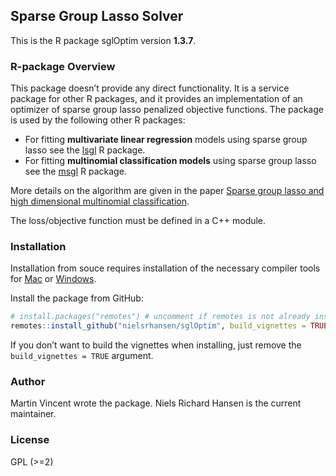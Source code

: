 ## Sparse Group Lasso Solver

This is the R package sglOptim version **1.3.7**.

### R-package Overview

This package doesn’t provide any direct functionality. It is a service
package for other R packages, and it provides an implementation of an
optimizer of sparse group lasso penalized objective functions. The
package is used by the following other R packages:

  - For fitting **multivariate linear regression** models using sparse
    group lasso see the [lsgl](https://github.com/nielsrhansen/lsgl) R
    package.
  - For fitting **multinomial classification models** using sparse group
    lasso see the [msgl](https://github.com/nielsrhansen/msgl) R
    package.

More details on the algorithm are given in the paper [Sparse group lasso
and high dimensional multinomial
classification](http://dx.doi.org/10.1016/j.csda.2013.06.004).

The loss/objective function must be defined in a C++ module.

### Installation

Installation from souce requires installation of the necessary compiler tools 
for [Mac](https://mac.r-project.org/tools/) or [Windows](https://cran.r-project.org/bin/windows/Rtools/history.html).

Install the package from GitHub:

``` r
# install.packages("remotes") # uncomment if remotes is not already installed
remotes::install_github("nielsrhansen/sglOptim", build_vignettes = TRUE)
```

If you don’t want to build the vignettes when installing, just remove
the `build_vignettes = TRUE` argument.

### Author

Martin Vincent wrote the package. Niels Richard Hansen is the current
maintainer.

### License

GPL (\>=2)
